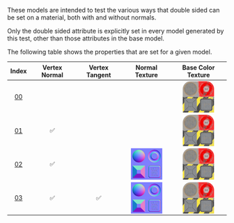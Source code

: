 These models are intended to test the various ways that double sided can be set on a material, both with and without normals.

Only the double sided attribute is explicitly set in every model generated by this test, other than those attributes in the base model.  
 
The following table shows the properties that are set for a given model.  


Index | Vertex Normal | Vertex Tangent | Normal Texture | Base Color Texture
:---: | :---: | :---: | :---: | :---:
[00](./Material_Doublesided_00.gltf) |   |   |   | <img src="Textures/Texture_baseColor.png" height="72" width="72" align="middle">
[01](./Material_Doublesided_01.gltf) | :white_check_mark: |   |   | <img src="Textures/Texture_baseColor.png" height="72" width="72" align="middle">
[02](./Material_Doublesided_02.gltf) | :white_check_mark: |   | <img src="Textures/Texture_normal.png" height="72" width="72" align="middle"> | <img src="Textures/Texture_baseColor.png" height="72" width="72" align="middle">
[03](./Material_Doublesided_03.gltf) | :white_check_mark: | :white_check_mark: | <img src="Textures/Texture_normal.png" height="72" width="72" align="middle"> | <img src="Textures/Texture_baseColor.png" height="72" width="72" align="middle">
 
